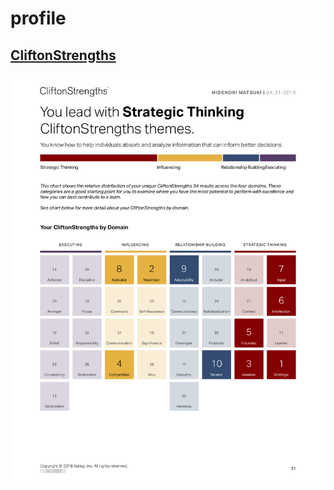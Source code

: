 # profile

## [CliftonStrengths](https://www.gallupstrengthscenter.com/)

![CliftonStrengths by Domain Chart.en.png](https://github.com/mazgi/profile/raw/master/about-my-self/gallupstrengthscenter.com/CliftonStrengths%20by%20Domain%20Chart.en.png)
